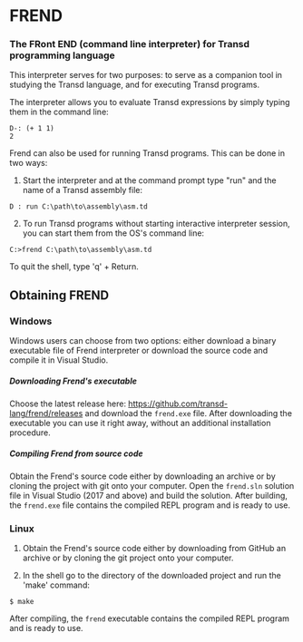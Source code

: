 # FREND
### The FRont END (command line interpreter) for Transd programming language

This interpreter serves for two purposes: to serve as a companion tool in studying
the Transd language, and for executing Transd programs.

The interpreter allows you to evaluate Transd expressions by simply typing them in
the command line:

```
D-: (+ 1 1)
2
```

Frend can also be used for running Transd programs. This can be done in
two ways:

1. Start the interpreter and at the command prompt type "run" and the name of a
Transd assembly file:

`D : run C:\path\to\assembly\asm.td`

2. To run Transd programs without starting interactive interpreter session, you can start
them from the OS's command line:

`C:>frend C:\path\to\assembly\asm.td`

To quit the shell, type 'q' + Return.

## Obtaining FREND

### Windows

Windows users can choose from two options: either download a binary executable file
of Frend interpreter or download the source code and compile it in Visual Studio.

##### Downloading Frend's executable

Choose the latest release here: https://github.com/transd-lang/frend/releases and
download the `frend.exe` file. After downloading the executable you can use it 
right away, without an additional installation procedure.

##### Compiling Frend from source code

Obtain the Frend's source code either by downloading an archive or by cloning the
project with git onto your computer. Open the `frend.sln` solution file in Visual
Studio (2017 and above) and build the solution. After building, the `frend.exe`
file contains the compiled REPL program and is ready to use.


### Linux

1. Obtain the Frend's source code either by downloading from GitHub an archive or 
by cloning the git project onto your computer.

2. In the shell go to the directory of the downloaded project and run the 'make'
command:

`$ make`

After compiling, the `frend` executable contains the compiled REPL program and is
ready to use.
